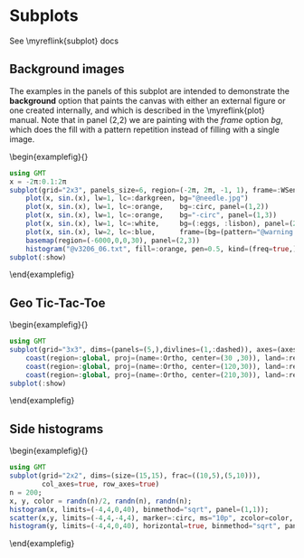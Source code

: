 # Subplots

See \myreflink{subplot} docs

## Background images

The examples in the panels of this subplot are intended to demonstrate the **background** option
that paints the canvas with either an external figure or one created internally, and which is described
in the \myreflink{plot} manual. Note that in panel (2,2) we are painting with the *frame* option *bg*,
which does the fill with a pattern repetition instead of filling with a single image.

\begin{examplefig}{}
```julia
using GMT
x = -2π:0.1:2π
subplot(grid="2x3", panels_size=6, region=(-2π, 2π, -1, 1), frame=:WSen, margins=0.2)
	plot(x, sin.(x), lw=1, lc=:darkgreen, bg="@needle.jpg")
	plot(x, sin.(x), lw=1, lc=:orange,    bg=:circ, panel=(1,2))
	plot(x, sin.(x), lw=1, lc=:orange,    bg="-circ", panel=(1,3))
	plot(x, sin.(x), lw=1, lc=:white,     bg=(:eggs, :lisbon), panel=(2,1))
	plot(x, sin.(x), lw=2, lc=:blue,      frame=(bg=(pattern="@warning.png",),), panel=(2,2))
	basemap(region=(-6000,0,0,30), panel=(2,3))
	histogram("@v3206_06.txt", fill=:orange, pen=0.5, kind=(freq=true,), bin=250, bg=mat2grid(rand(64,64))) 
subplot(:show)
```
\end{examplefig}


## Geo Tic-Tac-Toe

\begin{examplefig}{}
```julia
using GMT
subplot(grid="3x3", dims=(panels=(5,),divlines=(1,:dashed)), axes=(axes=:lrbt,), margins=0);
    coast(region=:global, proj=(name=:Ortho, center=(30 ,30)), land=:red, B=:g, panel=(1,1));
    coast(region=:global, proj=(name=:Ortho, center=(120,30)), land=:red, B=:g, panel=(2,2));
    coast(region=:global, proj=(name=:Ortho, center=(210,30)), land=:red, B=:g, panel=(3,3));
subplot(:show)
```
\end{examplefig}

## Side histograms

\begin{examplefig}{}
```julia
using GMT
subplot(grid="2x2", dims=(size=(15,15), frac=((10,5),(5,10))),
        col_axes=true, row_axes=true)
n = 200;
x, y, color = randn(n)/2, randn(n), randn(n);
histogram(x, limits=(-4,4,0,40), binmethod="sqrt", panel=(1,1));
scatter(x,y, limits=(-4,4,-4,4), marker=:circ, ms="10p", zcolor=color, panel=(2,1));
histogram(y, limits=(-4,4,0,40), horizontal=true, binmethod="sqrt", panel=(2,2), show=true);
```
\end{examplefig}
